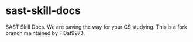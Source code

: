 # sast-skill-docs
SAST Skill Docs. We are paving the way for your CS studying.
This is a fork branch maintained by Fl0at9973.
